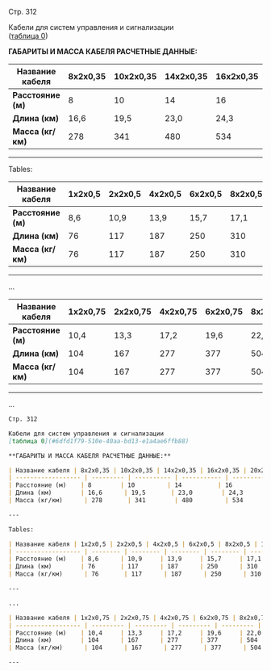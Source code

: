 Стр. 312

Кабели для систем управления и сигнализации  
([таблица 0](#6dfd1f79-510e-40aa-bd13-e1a4ae6ffb88))

**ГАБАРИТЫ И МАССА КАБЕЛЯ РАСЧЕТНЫЕ ДАННЫЕ:**  

| **Название кабеля** | 8x2x0,35 | 10x2x0,35 | 14x2x0,35 | 16x2x0,35 | 20x2x0,35 | 24x2x0,35 | 30x2x0,35 | 37x2x0,35 | 52x2x0,35 |
|---------------------|-----------|------------|-------------|-------------|------------|------------|------------|------------|------------|
| **Расстояние (м)**     | 8         | 10         | 14          | 16          | 20         | 24          | 30         | 37         | 52         |
| **Длина (км)**        | 16,6      | 19,5       | 23,0        | 24,3        | 26,1       | 29,0        | 32,3       | 35,4       | 41,5       |
| **Масса (кг/км)**      | 278       | 341        | 480         | 534         | 634        | 744        | 927        | 1106       | 1520       |

---

Tables:

| **Название кабеля** | 1x2x0,5 | 2x2x0,5 | 4x2x0,5 | 6x2x0,5 | 8x2x0,5 | 10x2x0,5 | 14x2x0,5 | 16x2x0,5 | 20x2x0,5 | 24x2x0,5 | 30x2x0,5 | 37x2x0,5 | 52x2x0,5 |
|----------------------|----------|----------|----------|----------|----------|-----------|-----------|-----------|-----------|-----------|-----------|-----------|-----------|
| **Расстояние (м)**     | 8,6      | 10,9     | 13,9      | 15,7     | 17,1     | 20,7      | 23,6      | 25,0      | 26,8      | 30,2      | 33,2      | 36,4      | 42,7      |
| **Длина (км)**        | 76        | 117       | 187       | 250       | 310       | 410       | 535       | 597       | 712       | 866       | 1043      | 1248      | 1719      |
| **Масса (кг/км)**      | 76        | 117       | 187       | 250       | 310       | 410       | 535       | 597       | 712       | 866       | 1043      | 1248      | 1719      |

---

...

| **Название кабеля** | 1x2x0,75 | 2x2x0,75 | 4x2x0,75 | 6x2x0,75 | 8x2x0,75 | 10x2x0,75 | 14x2x0,75 | 16x2x0,75 | 20x2x0,75 | 24x2x0,75 | 30x2x0,75 | 37x2x0,75 | 52x2x0,75 |
|----------------------|-----------|-----------|-----------|-----------|-----------|------------|------------|------------|------------|------------|------------|------------|--------------|
| **Расстояние (м)**     | 10,4     | 13,3     | 17,2     | 19,6     | 22,0     | 25,8      | 30,1      | 31,9      | 34,3      | 38,2      | 42,4      | 46,6      | 54,5        |
| **Длина (км)**        | 104       | 167       | 277       | 377       | 504       | 620       | 848       | 948       | 1136      | 1339      | 1666      | 1999      | 2729       |
| **Масса (кг/км)**      | 104       | 167       | 277       | 377       | 504       | 620       | 848       | 948       | 1136      | 1339      | 1666      | 1999      | 2729       |

---

...
```markdown
Стр. 312

Кабели для систем управления и сигнализации  
[tаблица 0](#6dfd1f79-510e-40aa-bd13-e1a4ae6ffb88)

**ГАБАРИТЫ И МАССА КАБЕЛЯ РАСЧЕТНЫЕ ДАННЫЕ:**  

| Название кабеля | 8x2x0,35 | 10x2x0,35 | 14x2x0,35 | 16x2x0,35 | 20x2x0,35 | 24x2x0,35 | 30x2x0,35 | 37x2x0,35 | 52x2x0,35 |
| ------------------ | --------- | ---------- | ----------- | ----------- | ----------- | ----------- | ----------- | ----------- | ----------- |
| Расстояние (м)    | 8        | 10         | 14          | 16          | 20         | 24          | 30         | 37         | 52         |
| Длина (км)        | 16,6      | 19,5       | 23,0        | 24,3        | 26,1       | 29,0        | 32,3       | 35,4       | 41,5       |
| Масса (кг/км)      | 278       | 341        | 480         | 534         | 634        | 744        | 927        | 1106       | 1520       |

---

Tables:

| Название кабеля | 1x2x0,5 | 2x2x0,5 | 4x2x0,5 | 6x2x0,5 | 8x2x0,5 | 10x2x0,5 | 14x2x0,5 | 16x2x0,5 | 20x2x0,5 | 24x2x0,5 | 30x2x0,5 | 37x2x0,5 | 52x2x0,5 |
| ------------------ | -------- | -------- | -------- | -------- | -------- | --------- | --------- | --------- | --------- | --------- | --------- | --------- | --------------- |
| Расстояние (м)    | 8,6      | 10,9     | 13,9     | 15,7     | 17,1     | 20,7      | 23,6      | 25,0      | 26,8      | 30,2      | 33,2      | 36,4      | 42,7           |
| Длина (км)        | 76       | 117      | 187      | 250      | 310      | 410       | 535       | 597       | 712       | 866       | 1043      | 1248      | 1719            |
| Масса (кг/км)      | 76       | 117      | 187      | 250      | 310      | 410       | 535       | 597       | 712       | 866       | 1043      | 1248      | 1719             |

---

...

| Название кабеля | 1x2x0,75 | 2x2x0,75 | 4x2x0,75 | 6x2x0,75 | 8x2x0,75 | 10x2x0,75 | 14x2x0,75 | 16x2x0,75 | 20x2x0,75 | 24x2x0,75 | 30x2x0,75 | 37x2x0,75 | 52x2x0,75 |
| ------------------ | --------- | --------- | --------- | --------- | --------- | ---------- | ---------- | ---------- | ---------- | ---------- | ---------- | ---------- | ------------- |
| Расстояние (м)    | 10,4     | 13,3     | 17,2     | 19,6     | 22,0     | 25,8      | 30,1      | 31,9      | 34,3      | 38,2      | 42,4      | 46,6      | 54,5         |
| Длина (км)        | 104      | 167      | 277      | 377      | 504      | 620       | 848       | 948       | 1136      | 1339      | 1666      | 1999      | 2729         |
| Масса (кг/км)      | 104      | 167      | 277      | 377      | 504      | 620       | 848       | 948       | 1136      | 1339      | 1666      | 1999      | 2729         |

---
```

